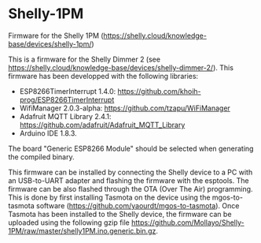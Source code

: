 # Shelly-1PM
Firmware for the Shelly 1PM (https://shelly.cloud/knowledge-base/devices/shelly-1pm/)

This is a firmware for the Shelly Dimmer 2 (see https://shelly.cloud/knowledge-base/devices/shelly-dimmer-2/). This firmware has been developped with the following libraries:
- ESP8266TimerInterrupt 1.4.0: https://github.com/khoih-prog/ESP8266TimerInterrupt
- WifiManager 2.0.3-alpha: https://github.com/tzapu/WiFiManager
- Adafruit MQTT Library 2.4.1: https://github.com/adafruit/Adafruit_MQTT_Library
- Arduino IDE 1.8.3.

The board "Generic ESP8266 Module" should be selected when generating the compiled binary.

This firmware can be installed by connecting the Shelly device to a PC with an USB-to-UART adapter and flashing the firmware with the esptools. The firmware can be also flashed through the OTA (Over The Air) programming. This is done by first installing Tasmota on the device using the mgos-to-tasmota software (https://github.com/yaourdt/mgos-to-tasmota). Once Tasmota has been installed to the Shelly device, the firmware can be uploaded using the following gzip file https://github.com/Mollayo/Shelly-1PM/raw/master/shelly1PM.ino.generic.bin.gz.
